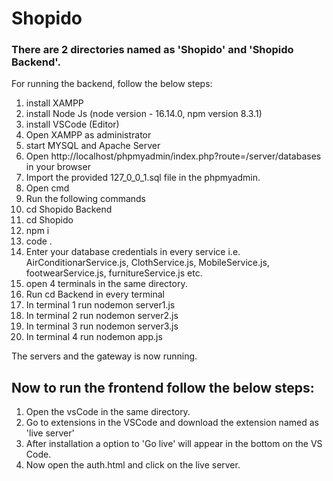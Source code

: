 # Shopido
### There are 2 directories named as 'Shopido' and 'Shopido Backend'.
For running the backend, follow the below steps:
1. install XAMPP
2. install Node Js (node version - 16.14.0, npm version 8.3.1)
3. install VSCode (Editor)
4. Open XAMPP as administrator
5. start MYSQL and Apache Server
6. Open http://localhost/phpmyadmin/index.php?route=/server/databases in your browser
7. Import the provided 127_0_0_1.sql file in the phpmyadmin.
8. Open cmd
9. Run the following commands
10. cd Shopido Backend
11. cd Shopido
12. npm i
13. code .
14. Enter your database credentials in every service i.e. AirConditionarService.js, ClothService.js, MobileService.js, footwearService.js, furnitureService.js etc.
15. open 4 terminals in the same directory.
16. Run cd Backend in every terminal
17. In terminal 1 run nodemon server1.js
18. In terminal 2 run nodemon server2.js
19. In terminal 3 run nodemon server3.js
20. In terminal 4 run nodemon app.js

The servers and the gateway is now running.
## Now to run the frontend follow the below steps:
1. Open the vsCode in the same directory.
2. Go to extensions in the VSCode and download the extension named as 'live server'
3. After installation a option to 'Go live' will appear in the bottom on the VS Code.
4. Now open the auth.html and click on the live server.

